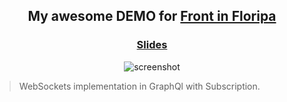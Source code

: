 <p align="center">
  <h2 align="center">My awesome DEMO for 
    <a href="http://frontinfloripa.com.br/">Front in Floripa</a>
  </h2>
  <h3 align="center">
    <a href="https://speakerdeck.com/igorhalfeld/graphql-front-queries-made-easy">Slides</a>
  </h3>
  <p align="center">
    <img src="./demo.gif" alt="screenshot" />
  </p>
</p>

> WebSockets implementation in GraphQl with Subscription.
